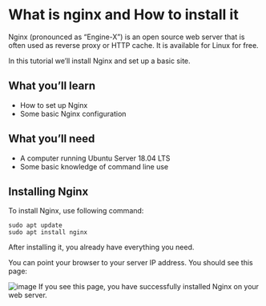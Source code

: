 # What is nginx and How to install it

Nginx (pronounced as “Engine-X”) is an open source web server that is often used as reverse proxy or HTTP cache. It is available for Linux for free.

In this tutorial we’ll install Nginx and set up a basic site.
## What you’ll learn
  + How to set up Nginx
  + Some basic Nginx configuration
## What you’ll need
  + A computer running Ubuntu Server 18.04 LTS
  + Some basic knowledge of command line use
## Installing Nginx
To install Nginx, use following command:

```
sudo apt update
sudo apt install nginx
```
After installing it, you already have everything you need.

You can point your browser to your server IP address. You should see this page:

![image](https://ubuntucommunity.s3.dualstack.us-east-2.amazonaws.com/optimized/2X/7/7504d83a9fe8c09d861b2f7c49e144ac773f0c0d_2_690x288.png)
If you see this page, you have successfully installed Nginx on your web server.
